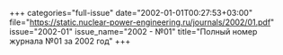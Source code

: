 +++
categories="full-issue"
date="2002-01-01T00:27:53+03:00"
file="https://static.nuclear-power-engineering.ru/journals/2002/01.pdf"
issue="2002-01"
issue_name="2002 - №01"
title="Полный номер журнала №01 за 2002 год"
+++